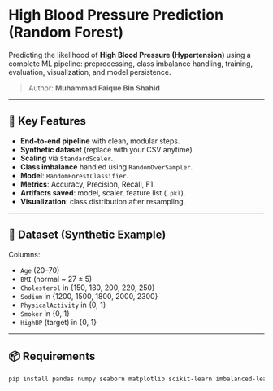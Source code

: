# High Blood Pressure Prediction (Random Forest)

Predicting the likelihood of **High Blood Pressure (Hypertension)** using a complete ML pipeline: preprocessing, class imbalance handling, training, evaluation, visualization, and model persistence.

> Author: **Muhammad Faique Bin Shahid**

---

## 🚀 Key Features
- **End-to-end pipeline** with clean, modular steps.
- **Synthetic dataset** (replace with your CSV anytime).
- **Scaling** via `StandardScaler`.
- **Class imbalance** handled using `RandomOverSampler`.
- **Model**: `RandomForestClassifier`.
- **Metrics**: Accuracy, Precision, Recall, F1.
- **Artifacts saved**: model, scaler, feature list (`.pkl`).
- **Visualization**: class distribution after resampling.

---

## 🧠 Dataset (Synthetic Example)
Columns:
- `Age` (20–70)  
- `BMI` (normal ~ 27 ± 5)  
- `Cholesterol` in {150, 180, 200, 220, 250}  
- `Sodium` in {1200, 1500, 1800, 2000, 2300}  
- `PhysicalActivity` in {0, 1}  
- `Smoker` in {0, 1}  
- `HighBP` (target) in {0, 1}



---

## 📦 Requirements
```bash
pip install pandas numpy seaborn matplotlib scikit-learn imbalanced-learn joblib
